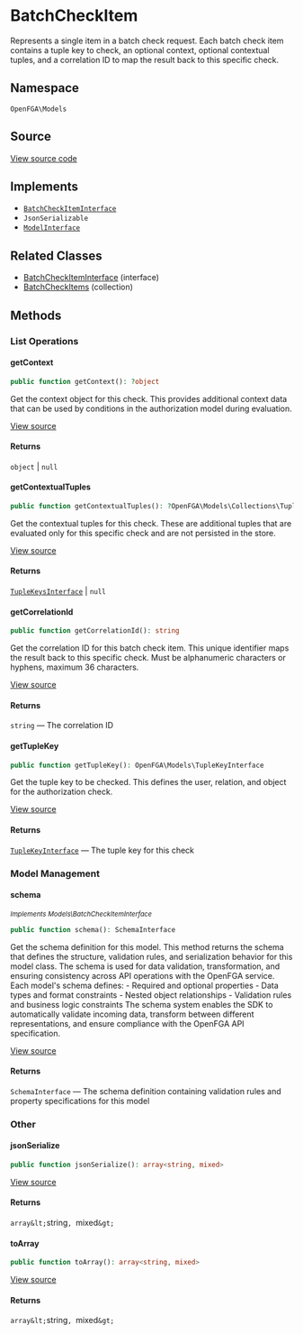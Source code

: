 # BatchCheckItem

Represents a single item in a batch check request. Each batch check item contains a tuple key to check, an optional context, optional contextual tuples, and a correlation ID to map the result back to this specific check.

## Namespace
`OpenFGA\Models`

## Source
[View source code](https://github.com/evansims/openfga-php/blob/main/src/Models/BatchCheckItem.php)

## Implements
* [`BatchCheckItemInterface`](BatchCheckItemInterface.md)
* `JsonSerializable`
* [`ModelInterface`](ModelInterface.md)

## Related Classes
* [BatchCheckItemInterface](Models/BatchCheckItemInterface.md) (interface)
* [BatchCheckItems](Models/Collections/BatchCheckItems.md) (collection)

## Methods

### List Operations
#### getContext

```php
public function getContext(): ?object
```

Get the context object for this check. This provides additional context data that can be used by conditions in the authorization model during evaluation.

[View source](https://github.com/evansims/openfga-php/blob/main/src/Models/BatchCheckItem.php#L187)

#### Returns
`object` &#124; `null`
#### getContextualTuples

```php
public function getContextualTuples(): ?OpenFGA\Models\Collections\TupleKeysInterface
```

Get the contextual tuples for this check. These are additional tuples that are evaluated only for this specific check and are not persisted in the store.

[View source](https://github.com/evansims/openfga-php/blob/main/src/Models/BatchCheckItem.php#L196)

#### Returns
[`TupleKeysInterface`](Models/Collections/TupleKeysInterface.md) &#124; `null`
#### getCorrelationId

```php
public function getCorrelationId(): string
```

Get the correlation ID for this batch check item. This unique identifier maps the result back to this specific check. Must be alphanumeric characters or hyphens, maximum 36 characters.

[View source](https://github.com/evansims/openfga-php/blob/main/src/Models/BatchCheckItem.php#L205)

#### Returns
`string` — The correlation ID
#### getTupleKey

```php
public function getTupleKey(): OpenFGA\Models\TupleKeyInterface
```

Get the tuple key to be checked. This defines the user, relation, and object for the authorization check.

[View source](https://github.com/evansims/openfga-php/blob/main/src/Models/BatchCheckItem.php#L214)

#### Returns
[`TupleKeyInterface`](TupleKeyInterface.md) — The tuple key for this check
### Model Management
#### schema

*<small>Implements Models\BatchCheckItemInterface</small>*

```php
public function schema(): SchemaInterface
```

Get the schema definition for this model. This method returns the schema that defines the structure, validation rules, and serialization behavior for this model class. The schema is used for data validation, transformation, and ensuring consistency across API operations with the OpenFGA service. Each model&#039;s schema defines: - Required and optional properties - Data types and format constraints - Nested object relationships - Validation rules and business logic constraints The schema system enables the SDK to automatically validate incoming data, transform between different representations, and ensure compliance with the OpenFGA API specification.

[View source](https://github.com/evansims/openfga-php/blob/main/src/Models/ModelInterface.php#L52)

#### Returns
`SchemaInterface` — The schema definition containing validation rules and property specifications for this model
### Other
#### jsonSerialize

```php
public function jsonSerialize(): array<string, mixed>
```

[View source](https://github.com/evansims/openfga-php/blob/main/src/Models/BatchCheckItem.php#L225)

#### Returns
`array&lt;`string`, `mixed`&gt;`
#### toArray

```php
public function toArray(): array<string, mixed>
```

[View source](https://github.com/evansims/openfga-php/blob/main/src/Models/BatchCheckItem.php#L240)

#### Returns
`array&lt;`string`, `mixed`&gt;`
